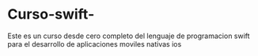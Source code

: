 # Curso-swift-
Este es un curso desde cero completo del lenguaje de programacion swift para el desarrollo de aplicaciones moviles nativas ios
